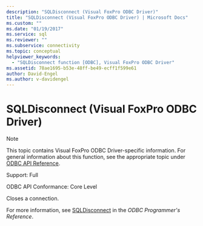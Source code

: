 ```yaml
---
description: "SQLDisconnect (Visual FoxPro ODBC Driver)"
title: "SQLDisconnect (Visual FoxPro ODBC Driver) | Microsoft Docs"
ms.custom: ""
ms.date: "01/19/2017"
ms.service: sql
ms.reviewer: ""
ms.subservice: connectivity
ms.topic: conceptual
helpviewer_keywords: 
  - "SQLDisconnect function [ODBC], Visual FoxPro ODBC Driver"
ms.assetid: 78ae1695-b53e-48ff-be49-ecff1f599e61
author: David-Engel
ms.author: v-davidengel
---
```

# SQLDisconnect (Visual FoxPro ODBC Driver)
> [!NOTE]  
>  This topic contains Visual FoxPro ODBC Driver-specific information. For general information about this function, see the appropriate topic under [ODBC API Reference](../../odbc/reference/syntax/odbc-api-reference.md).  
  
 Support: Full  
  
 ODBC API Conformance: Core Level  
  
 Closes a connection.  
  
 For more information, see [SQLDisconnect](../../odbc/reference/syntax/sqldisconnect-function.md) in the *ODBC Programmer's Reference*.
